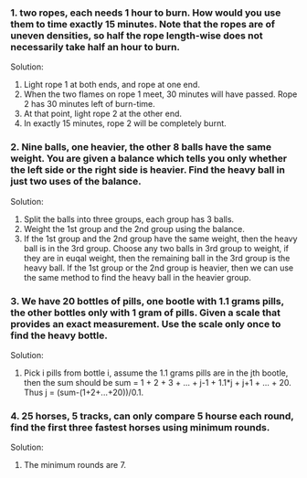 ### 1. two ropes, each needs 1 hour to burn. How would you use them to time exactly 15 minutes. Note that the ropes are of uneven densities, so half the rope length-wise does not necessarily take half an hour to burn.

Solution:

1. Light rope 1 at both ends, and rope at one end.
2. When the two flames on rope 1 meet, 30 minutes will have passed. Rope 2 has 30 minutes left of burn-time.
3. At that point, light rope 2 at the other end.
4. In exactly 15 minutes, rope 2 will be completely burnt. 

### 2. Nine balls, one heavier, the other 8 balls have the same weight. You are given a balance which tells you only whether the left side or the right side is heavier. Find the heavy ball in just two uses of the balance. 
Solution:

1. Split the balls into three groups, each group has 3 balls. 
2. Weight the 1st group and the 2nd group using the balance. 
3. If the 1st group and the 2nd group have the same weight, then the heavy ball is in the 3rd group. Choose any two balls in 3rd group to weight, if they are in euqal weight, then the remaining ball in the 3rd group is the heavy ball. If the 1st group or the 2nd group is heavier, then we can use the same method to find the heavy ball in the heavier group.

### 3. We have 20 bottles of pills, one bootle with 1.1 grams pills, the other bottles only with 1 gram of pills. Given a scale that provides an exact measurement. Use the scale only once to find the heavy bottle. 
Solution:

1.  Pick i pills from bottle i, assume the 1.1 grams pills are in the jth bootle, then the sum should be 
sum = 1 + 2 + 3 + ... + j-1 + 1.1*j + j+1 + ... + 20. Thus j = (sum-(1+2+...+20))/0.1. 

### 4. 25 horses, 5 tracks, can only compare 5 hourse each round, find the first three fastest horses using minimum rounds. 
Solution:

1. The minimum rounds are 7. 



